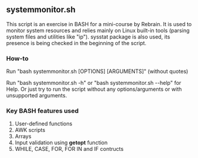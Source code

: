 ## systemmonitor.sh ##
This script is an exercise in BASH for a mini-course by Rebrain. 
It is used to monitor system resources and relies mainly on Linux built-in tools (parsing system files and utilities like "ip").
sysstat package is also used, its presence is being checked in the beginning of the script.

### How-to ###
Run "bash systemmonitor.sh [OPTIONS] [ARGUMENTS]" (without quotes)

Run "bash systemmonitor.sh -h" or "bash systemmonitor.sh --help" for Help.
Or just try to run the script without any options/arguments or with unsupported arguments.


### Key BASH features used ###

1. User-defined functions
2. AWK scripts
3. Arrays
4. Input validation using **getopt** function
5. WHILE, CASE, FOR, FOR IN and IF contructs
